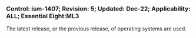 ### Control: ism-1407; Revision: 5; Updated: Dec-22; Applicability: ALL; Essential Eight:ML3
<p>The latest release, or the previous release, of operating systems are used.</p>